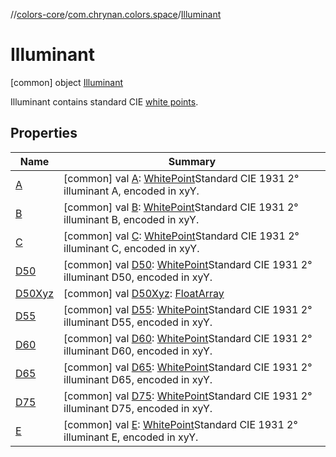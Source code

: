 //[colors-core](../../../index.md)/[com.chrynan.colors.space](../index.md)/[Illuminant](index.md)



# Illuminant  
 [common] object [Illuminant](index.md)

Illuminant contains standard CIE [white points](../-white-point/index.md).

   


## Properties  
  
|  Name |  Summary | 
|---|---|
| <a name="com.chrynan.colors.space/Illuminant/A/#/PointingToDeclaration/"></a>[A](-a.md)| <a name="com.chrynan.colors.space/Illuminant/A/#/PointingToDeclaration/"></a> [common] val [A](-a.md): [WhitePoint](../-white-point/index.md)Standard CIE 1931 2° illuminant A, encoded in xyY.   <br>|
| <a name="com.chrynan.colors.space/Illuminant/B/#/PointingToDeclaration/"></a>[B](-b.md)| <a name="com.chrynan.colors.space/Illuminant/B/#/PointingToDeclaration/"></a> [common] val [B](-b.md): [WhitePoint](../-white-point/index.md)Standard CIE 1931 2° illuminant B, encoded in xyY.   <br>|
| <a name="com.chrynan.colors.space/Illuminant/C/#/PointingToDeclaration/"></a>[C](-c.md)| <a name="com.chrynan.colors.space/Illuminant/C/#/PointingToDeclaration/"></a> [common] val [C](-c.md): [WhitePoint](../-white-point/index.md)Standard CIE 1931 2° illuminant C, encoded in xyY.   <br>|
| <a name="com.chrynan.colors.space/Illuminant/D50/#/PointingToDeclaration/"></a>[D50](-d50.md)| <a name="com.chrynan.colors.space/Illuminant/D50/#/PointingToDeclaration/"></a> [common] val [D50](-d50.md): [WhitePoint](../-white-point/index.md)Standard CIE 1931 2° illuminant D50, encoded in xyY.   <br>|
| <a name="com.chrynan.colors.space/Illuminant/D50Xyz/#/PointingToDeclaration/"></a>[D50Xyz](-d50-xyz.md)| <a name="com.chrynan.colors.space/Illuminant/D50Xyz/#/PointingToDeclaration/"></a> [common] val [D50Xyz](-d50-xyz.md): [FloatArray](https://kotlinlang.org/api/latest/jvm/stdlib/kotlin/-float-array/index.html)   <br>|
| <a name="com.chrynan.colors.space/Illuminant/D55/#/PointingToDeclaration/"></a>[D55](-d55.md)| <a name="com.chrynan.colors.space/Illuminant/D55/#/PointingToDeclaration/"></a> [common] val [D55](-d55.md): [WhitePoint](../-white-point/index.md)Standard CIE 1931 2° illuminant D55, encoded in xyY.   <br>|
| <a name="com.chrynan.colors.space/Illuminant/D60/#/PointingToDeclaration/"></a>[D60](-d60.md)| <a name="com.chrynan.colors.space/Illuminant/D60/#/PointingToDeclaration/"></a> [common] val [D60](-d60.md): [WhitePoint](../-white-point/index.md)Standard CIE 1931 2° illuminant D60, encoded in xyY.   <br>|
| <a name="com.chrynan.colors.space/Illuminant/D65/#/PointingToDeclaration/"></a>[D65](-d65.md)| <a name="com.chrynan.colors.space/Illuminant/D65/#/PointingToDeclaration/"></a> [common] val [D65](-d65.md): [WhitePoint](../-white-point/index.md)Standard CIE 1931 2° illuminant D65, encoded in xyY.   <br>|
| <a name="com.chrynan.colors.space/Illuminant/D75/#/PointingToDeclaration/"></a>[D75](-d75.md)| <a name="com.chrynan.colors.space/Illuminant/D75/#/PointingToDeclaration/"></a> [common] val [D75](-d75.md): [WhitePoint](../-white-point/index.md)Standard CIE 1931 2° illuminant D75, encoded in xyY.   <br>|
| <a name="com.chrynan.colors.space/Illuminant/E/#/PointingToDeclaration/"></a>[E](-e.md)| <a name="com.chrynan.colors.space/Illuminant/E/#/PointingToDeclaration/"></a> [common] val [E](-e.md): [WhitePoint](../-white-point/index.md)Standard CIE 1931 2° illuminant E, encoded in xyY.   <br>|

